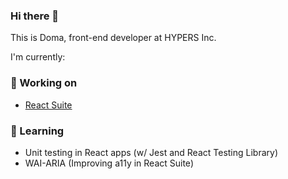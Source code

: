 ### Hi there 👋

This is Doma, front-end developer at HYPERS Inc.

I'm currently:

<!--
**SevenOutman/SevenOutman** is a ✨ _special_ ✨ repository because its `README.md` (this file) appears on your GitHub profile.

Here are some ideas to get you started:

- 🔭 I’m currently working on ...
- 🌱 I’m currently learning ...
- 👯 I’m looking to collaborate on ...
- 🤔 I’m looking for help with ...
- 💬 Ask me about ...
- 📫 How to reach me: ...
- 😄 Pronouns: ...
- ⚡ Fun fact: ...
-->

### 🔭 Working on
- [React Suite](https://github.com/rsuite)

### 🌱 Learning
- Unit testing in React apps (w/ Jest and React Testing Library)
- WAI-ARIA (Improving a11y in React Suite)
